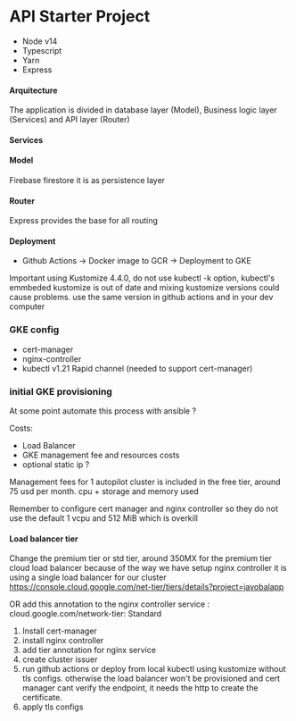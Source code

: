 # API Starter Project

-   Node v14
-   Typescript
-   Yarn
-   Express

#### Arquitecture

The application is divided in database layer (Model), Business logic layer (Services) and API layer (Router)

#### Services

#### Model

Firebase firestore it is as persistence layer

#### Router
Express provides the base for all routing

#### Deployment
* Github Actions -> Docker image to GCR -> Deployment to GKE

Important using Kustomize 4.4.0, do not use kubectl -k option, kubectl's emmbeded kustomize is out of date and mixing kustomize versions could cause problems. use the same version in github actions and in your dev computer

### GKE config
* cert-manager
* nginx-controller
* kubectl v1.21 Rapid channel (needed to support cert-manager)


### initial GKE provisioning
At some point automate this process with ansible ?

Costs:
* Load Balancer
* GKE management fee and resources costs
* optional static ip ? 

Management fees for 1 autopilot cluster is included in the free tier, around 75 usd per month.
cpu + storage and memory used

Remember to configure cert manager and nginx controller so they do not use the default 1 vcpu and 512 MiB which is overkill

#### Load balancer tier
Change the premium tier or std tier, around 350MX for the premium tier cloud load balancer
because of the way we have setup nginx controller it is using a single load balancer for our cluster
https://console.cloud.google.com/net-tier/tiers/details?project=javobalapp

OR add this annotation to the nginx controller service : cloud.google.com/network-tier: Standard

1. Install cert-manager
2. install nginx controller
3. add tier annotation for nginx service
3. create cluster issuer
4. run github actions or deploy from local kubectl using kustomize without tls configs. otherwise the load balancer won't be provisioned and cert manager cant verify the endpoint, it needs the http to create the certificate.
5. apply tls configs
